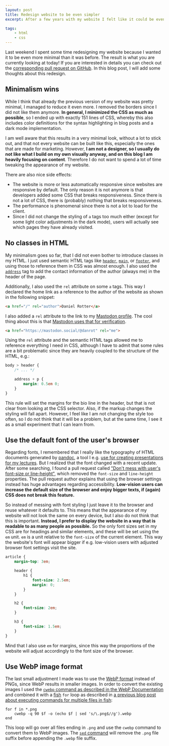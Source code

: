 ```yaml
---
layout: post
title: Redesign website to be even simpler
excerpt: After a few years with my website I felt like it could be even simpler, so I reduced the design and HTML/CSS to the absolute minimum.

tags:
    - html
    - css
---
```


Last weekend I spent some time redesigning my website because I wanted it to be even more minimal than it was before.
The result is what you are currently looking at today! If you are interested in details you can check out the
[corresponding pull request on GitHub](https://github.com/danrot/danrot.github.io/pull/23/files). In this blog post, I
will add some thoughts about this redesign.

## Minimalism wins

While I think that already the previous version of my website was pretty minimal, I managed to reduce it even more. I
removed the borders since I did not like them anymore. **In general, I minimized the CSS as much as possible**, so I
ended up with exactly 151 lines of CSS, whereby this also includes color definitions for the syntax highlighting in blog
posts and a dark mode implementation.

I am well aware that this results in a very minimal look, without a lot to stick out, and that not every website can be
built like this, especially the ones that are made for marketing. However, **I am not a designer, so I usually do not
like what I build on my own visually anyway, and on this blog I am heavily focusing on content**. Therefore I do not
want to spend a lot of time tweaking the appearance of my website.

There are also nice side effects:

- The website is more or less automatically responsive since websites are responsive by default. The only reason it is
  not anymore is that developers added some CSS that breaks responsiveness. Since there is not a lot of CSS, there is
  (probably) nothing that breaks responsiveness.
- The performance is phenomenal since there is not a lot to load for the client.
- Since I did not change the styling of `a` tags too much either (except for some light color adjustments in the dark
mode), users will actually see which pages they have already visited.

## No classes in HTML

My minimalism goes so far, that I did not even bother to introduce classes in my HTML. I just used semantic HTML tags
like [`header`](https://developer.mozilla.org/en-US/docs/Web/HTML/Element/header),
[`main`](https://developer.mozilla.org/en-US/docs/Web/HTML/Element/main), or
[`footer`](https://developer.mozilla.org/en-US/docs/Web/HTML/Element/footer),  and using those to reference them in CSS
was almost enough. I also used the [`address`](https://developer.mozilla.org/en-US/docs/Web/HTML/Element/address) tag to
add the contact information of the author (always me) in the header of the page.

Additionally, I also used the `rel` attribute on some `a` tags. This way I declared the home link as a reference to the
author of the website as shown in the following snippet:

```html
<a href="/" rel="author">Daniel Rotter</a>
```

I also added a `rel` attribute to the link to my [Mastodon profile](https://mastodon.social/@danrot). The cool thing
about this is that [Mastodon uses that for verification](https://joinmastodon.org/verification).

```html
<a href="https://mastodon.social/@danrot" rel="me">
```

Using the `rel` attribute and the semantic HTML tags allowed me to reference everything I need in CSS, although I have
to admit that some rules are a bit problematic since they are heavily coupled to the structure of the HTML, e.g.:

```css
body > header {
    /* ... */

    address + p {
        margin: 0.5em 0;
    }
}
```

This rule will set the margins for the bio line in the header, but that is not clear from looking at the CSS selector.
Also, if the markup changes the styling will fall apart. However, I feel like I am not changing the style too often, so
I do not think that it will be a problem, but at the same time, I see it as a small experiment that I can learn from.

## Use the default font of the user's browser

Regarding fonts, I remembered that I really like the typography of HTML documents generated by
[pandoc](https://pandoc.org/), a tool I e.g. [use for creating presentations for my
lectures](/2020/03/28/creating-highly-customizable-html-presentation-with-markdown-and-pandoc.html). But I realized that
the font changed with a recent update. After some searching, I found a pull request called ["Don't mess with user's
font-size or line-height"](https://github.com/jgm/pandoc/pull/8423), which removed the `font-size` and `line-height`
properties. The pull request author explains that using the browser settings instead has huge advantages regarding
accessibility. **Low-vision users can increase the default size of the browser and enjoy bigger texts, if (again) CSS
does not break this feature.**

So instead of messing with font styling I just leave it to the browser and reuse whatever it defaults to. This means
that the appearance of my website will not look the same on every device, but I also do not think that this is
important. **Instead, I prefer to display the website in a way that is readable to as many people as possible.** So the
only font sizes set in my CSS are for headings and similar elements, and these will be set using the `em` unit. `em` is
a unit relative to the `font-size` of the current element. This way the website's font will appear bigger if e.g.
low-vision users with adjusted browser font settings visit the site.

```css
article {
    margin-top: 3em;

    header {
        h1 {
            font-size: 2.5em;
            margin: 0;
        }
    }

    h2 {
        font-size: 2em;
    }

    h3 {
        font-size: 1.5em;
    }
}
```

Mind that I also use `em` for margins, since this way the proportions of the website will adjust accordingly to the font
size of the browser.

## Use WebP image format

The last small adjustment I made was to use the [WebP format](https://developers.google.com/speed/webp) instead of PNGs,
since WebP results in smaller images. In order to convert the existing images I used the [`cwebp` command as described
in the WebP Documentation](https://developers.google.com/speed/webp/docs/using) and combined it with a
[fish](https://fishshell.com/) `for` loop as described in [a previous blog post about executing commands for multiple
files in fish](/2020/05/13/execute-commands-for-multiple-files-in-fish.html):

```plaintext
for f in *.png
    cwebp -q 90 $f -o (echo $f | sed 's/\.png$//g').webp
end
```

This loop will go over all files ending in `.png` and use the `cwebp` command to convert them to WebP images. The [`sed`
command](https://www.gnu.org/software/sed/) will remove the `.png` file suffix before appending the `.webp` file suffix.
